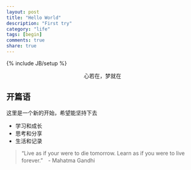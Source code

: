 ```yaml
---
layout: post
title: "Hello World"
description: "First try"
category: "life"
tags: [begin]
comments: true
share: true
---
```

{% include JB/setup %}

<figure>
	<a ><img src="http://distilleryimage10.ak.instagram.com/f6f7a0fa6edc11e2aeca22000a9f18e5_7.jpg" alt=""></a>
	<center>心若在，梦就在</center>
</figure>

## 开篇语

这里是一个新的开始，希望能坚持下去

* 学习和成长
* 思考和分享
* 生活和记录

> “Live as if your were to die tomorrow. Learn as if you were to live forever.”　- Mahatma Gandhi

